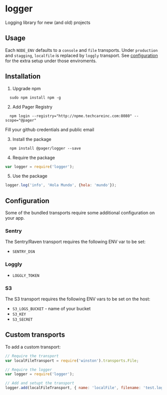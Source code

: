 # logger

Logging library for new (and old) projects

## Usage

Each `NODE_ENV` defaults to a `console` and `file` transports. Under `production` and `stagging`, `localfile` 
is replaced by `loggly` transport. See [configuration](#Configuration) for the extra setup under those enviroments.

## Installation

1. Upgrade npm

```
  sudo npm install npm -g
```

2. Add Pager Registry

```
  npm login --registry="http://npme.techcareinc.com:8080" --scope="@pager"
```

Fill your github credentials and public email

3. Install the package

```
  npm install @pager/logger --save
```

4. Require the package

```javascript
var logger = require('logger');
```

5. Use the package

```javascript
logger.log('info', 'Hola Mundo', {hola: 'mundo'});
```

## Configuration

Some of the bundled transports require some additional configuration on your app.

### Sentry

The Sentry/Raven transport requires the following ENV var to be set:

- `SENTRY_DSN`

### Loggly

- `LOGGLY_TOKEN`

### S3

The S3 transport requires the following ENV vars to be set on the host:

- `S3_LOGS_BUCKET` - name of your bucket
- `S3_KEY`
- `S3_SECRET`

## Custom transports

To add a custom transport:

```javascript
// Require the transport
var localFileTransport = require('winston').transports.File;

// Require the logger
var logger = require('logger');

// Add and setupt the transport
logger.add(localFileTransport, { name: 'localFile', filename: 'test.log' });
```
